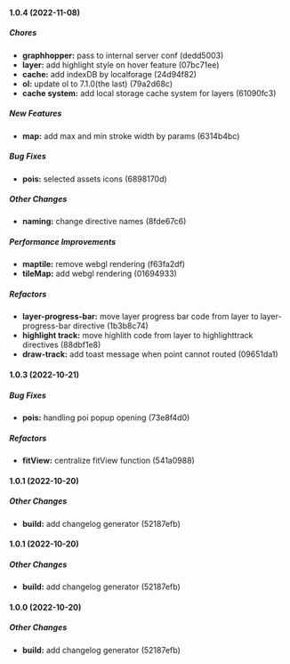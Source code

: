 #### 1.0.4 (2022-11-08)

##### Chores

* **graphhopper:**  pass to internal server conf (dedd5003)
* **layer:**  add highlight style on hover feature (07bc71ee)
* **cache:**  add indexDB by localforage (24d94f82)
* **ol:**  update ol to 7.1.0(the last) (79a2d68c)
* **cache system:**  add local storage cache system for layers (61090fc3)

##### New Features

* **map:**  add max and min stroke width by params (6314b4bc)

##### Bug Fixes

* **pois:**  selected assets icons (6898170d)

##### Other Changes

* **naming:**  change directive names (8fde67c6)

##### Performance Improvements

* **maptile:**  remove webgl rendering (f63fa2df)
* **tileMap:**  add webgl rendering (01694933)

##### Refactors

* **layer-progress-bar:**  move layer progress bar code from layer to layer-progress-bar directive (1b3b8c74)
* **highlight track:**  move highlith code from layer to highlighttrack directives (88dbf1e8)
* **draw-track:**  add toast message when point cannot routed (09651da1)

#### 1.0.3 (2022-10-21)

##### Bug Fixes

* **pois:**  handling poi popup opening (73e8f4d0)

##### Refactors

* **fitView:**  centralize fitView function (541a0988)

#### 1.0.1 (2022-10-20)

##### Other Changes

* **build:**  add changelog generator (52187efb)

#### 1.0.1 (2022-10-20)

##### Other Changes

* **build:**  add changelog generator (52187efb)


#### 1.0.0 (2022-10-20)

##### Other Changes

* **build:**  add changelog generator (52187efb)
